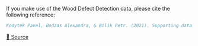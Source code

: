 If you make use of the Wood Defect Detection data, please cite the following reference:

``` bibtex
Kodytek Pavel, Bodzas Alexandra, & Bilik Petr. (2021). Supporting data for Deep Learning and Machine Vision based approaches for automated wood defect detection and quality control. [Data set]. Zenodo. https://doi.org/10.5281/zenodo.4694695
```

[🔗 Source](https://zenodo.org/record/4694695#.YkWqTX9Bzmg)
